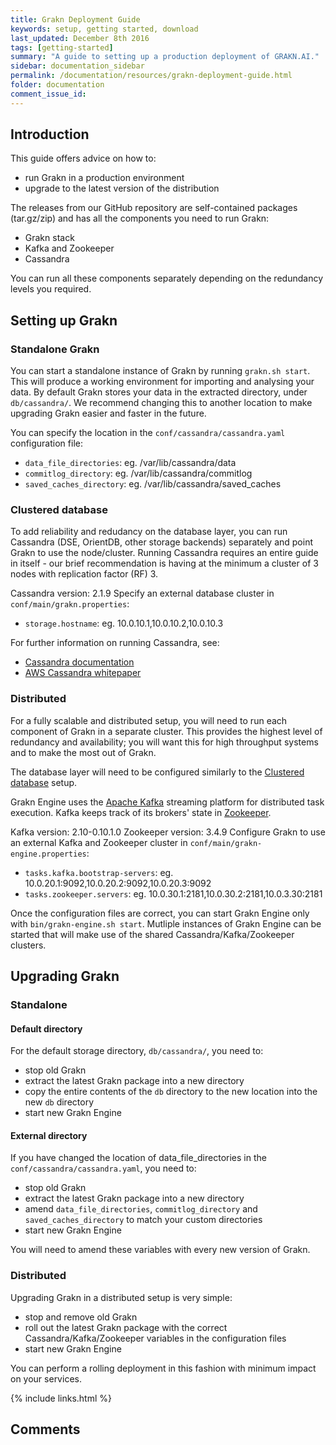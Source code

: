 ```yaml
---
title: Grakn Deployment Guide
keywords: setup, getting started, download
last_updated: December 8th 2016
tags: [getting-started]
summary: "A guide to setting up a production deployment of GRAKN.AI."
sidebar: documentation_sidebar
permalink: /documentation/resources/grakn-deployment-guide.html
folder: documentation
comment_issue_id: 
---
```



## Introduction

This guide offers advice on how to:
- run Grakn in a production environment
- upgrade to the latest version of the distribution

The releases from our GitHub repository are self-contained packages (tar.gz/zip) and has all the components you need to run Grakn:
- Grakn stack
- Kafka and Zookeeper
- Cassandra

You can run all these components separately depending on the redundancy levels you required.

## Setting up Grakn
### Standalone Grakn
You can start a standalone instance of Grakn by running `grakn.sh start`. This will produce a working environment for importing and analysing your data.
By default Grakn stores your data in the extracted directory, under `db/cassandra/`.
We recommend changing this to another location to make upgrading Grakn easier and faster in the future.

You can specify the location in the `conf/cassandra/cassandra.yaml` configuration file:
- `data_file_directories`: eg. /var/lib/cassandra/data
- `commitlog_directory`: eg. /var/lib/cassandra/commitlog
- `saved_caches_directory`: eg. /var/lib/cassandra/saved_caches

### Clustered database
To add reliability and redudancy on the database layer, you can run Cassandra (DSE, OrientDB, other storage backends) separately and point Grakn to use the node/cluster.
Running Cassandra requires an entire guide in itself - our brief recommendation is having at the minimum a cluster of 3 nodes with replication factor (RF) 3.

Cassandra version: 2.1.9
Specify an external database cluster in `conf/main/grakn.properties`:
- `storage.hostname`: eg. 10.0.10.1,10.0.10.2,10.0.10.3

For further information on running Cassandra, see:
- [Cassandra documentation](http://cassandra.apache.org/doc/latest/operating/index.html)
- [AWS Cassandra whitepaper](https://d0.awsstatic.com/whitepapers/Cassandra_on_AWS.pdf)

### Distributed
For a fully scalable and distributed setup, you will need to run each component of Grakn in a separate cluster.
This provides the highest level of redundancy and availability; you will want this for high throughput systems and to make the most out of Grakn. 

The database layer will need to be configured similarly to the [Clustered database](#clustered-database) setup.

Grakn Engine uses the [Apache Kafka](https://kafka.apache.org/) streaming platform for distributed task execution. Kafka keeps track of its brokers' state in [Zookeeper](https://zookeeper.apache.org/).

Kafka version: 2.10-0.10.1.0
Zookeeper version: 3.4.9
Configure Grakn to use an external Kafka and Zookeeper cluster in `conf/main/grakn-engine.properties`:
- `tasks.kafka.bootstrap-servers`: eg. 10.0.20.1:9092,10.0.20.2:9092,10.0.20.3:9092
- `tasks.zookeeper.servers`: eg. 10.0.30.1:2181,10.0.30.2:2181,10.0.3.30:2181

Once the configuration files are correct, you can start Grakn Engine only with `bin/grakn-engine.sh start`.
Mutliple instances of Grakn Engine can be started that will make use of the shared Cassandra/Kafka/Zookeeper clusters.

## Upgrading Grakn
### Standalone
#### Default directory
For the default storage directory, `db/cassandra/`, you need to:
- stop old Grakn
- extract the latest Grakn package into a new directory
- copy the entire contents of the `db` directory to the new location into the new `db` directory
- start new Grakn Engine

#### External directory
If you have changed the location of data_file_directories in the `conf/cassandra/cassandra.yaml`, you need to:
- stop old Grakn
- extract the latest Grakn package into a new directory
- amend `data_file_directories`, `commitlog_directory` and `saved_caches_directory` to match your custom directories
- start new Grakn Engine

You will need to amend these variables with every new version of Grakn.

### Distributed
Upgrading Grakn in a distributed setup is very simple:
- stop and remove old Grakn
- roll out the latest Grakn package with the correct Cassandra/Kafka/Zookeeper variables in the configuration files
- start new Grakn Engine

You can perform a rolling deployment in this fashion with minimum impact on your services.

{% include links.html %}

## Comments
